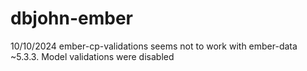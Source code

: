# dbjohn-ember


10/10/2024 ember-cp-validations seems not to work with ember-data ~5.3.3.  Model validations were disabled
